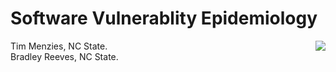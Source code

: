 # Software Vulnerablity Epidemiology

<img align=right wdith=400 src=![image](https://user-images.githubusercontent.com/29195/236402517-dd9ae89f-e251-4b20-bbde-afac664d1278.png)>

Tim Menzies, NC State.   
Bradley Reeves, NC State.   


